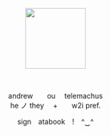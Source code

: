 <p align="center">
 <img src="https://64.media.tumblr.com/48418a5e45020a652f34580ee9065e9b/5bc44e08a02eaf66-da/s500x750/73c0db910063fc33e548a85faa8a98f5a6384379.pnj" width="120">
</p>

  
<p align="center">
andrew  ou  telemachus<br>
he ノ they   +  w2i pref.<br>
</p>

<p align="center">
sign atabook ! ^‿^
</p>
